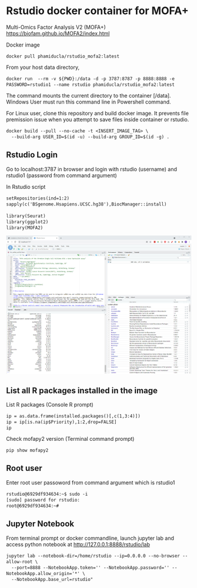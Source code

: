 # Rstudio docker container for MOFA+

Multi-Omics Factor Analysis V2 (MOFA+) https://biofam.github.io/MOFA2/index.html

Docker image
```
docker pull phamiducla/rstudio_mofa2:latest

```
From your host data directory, 
```
docker run  --rm -v ${PWD}:/data -d -p 3787:8787 -p 8888:8888 -e PASSWORD=rstudio1 --name rstudio phamiducla/rstudio_mofa2:latest

```
The command mounts the current directory to the container [/data]. Windows User must run this command line in Powershell command. 

For Linux user, clone this repository and build docker image. It prevents file premission issue when you attempt to save files inside container or rstudio. 
```
docker build --pull --no-cache -t <INSERT_IMAGE_TAG> \
  --build-arg USER_ID=$(id -u) --build-arg GROUP_ID=$(id -g) .

```
## Rstudio Login

Go to localhost:3787 in browser and login with rstudio (username) and rstudio1 (password from command argument)


In Rstudio script
```
setRepositories(ind=1:2)
sapply(c('BSgenome.Hsapiens.UCSC.hg38'),BiocManager::install)

library(Seurat)
library(ggplot2)
library(MOFA2)
```

![Alt text](doc/rstudio_mofa2.jpg?raw=true "Optional Title")

## List all R packages installed in the image

List R packages (Console R prompt)
```
ip = as.data.frame(installed.packages()[,c(1,3:4)])
ip = ip[is.na(ip$Priority),1:2,drop=FALSE]
ip
```

Check mofapy2 version (Terminal command prompt)
```
pip show mofapy2
```





## Root user
Enter root user passoword from command argument which is rstudio1

```
rstudio@6929df934634:~$ sudo -i
[sudo] password for rstudio:
root@6929df934634:~#
```

## Jupyter Notebook
From terminal prompt or docker commandline, launch jupyter lab and access python notebook at http://127.0.0.1:8888/rstudio/lab
```
jupyter lab --notebook-dir=/home/rstudio --ip=0.0.0.0 --no-browser --allow-root \
  --port=8888 --NotebookApp.token='' --NotebookApp.password='' --NotebookApp.allow_origin='*' \
  --NotebookApp.base_url=rstudio"
```